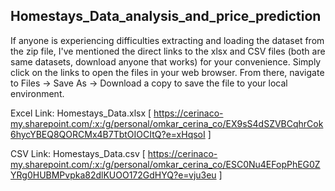 ## Homestays_Data_analysis_and_price_prediction

If anyone is experiencing difficulties extracting and loading the dataset from the zip file, I've mentioned the direct links to the xlsx and CSV files (both are same datasets, download anyone that works) for your convenience. Simply click on the links to open the files in your web browser. From there, navigate to Files -> Save As -> Download a copy to save the file to your local environment.

Excel Link: Homestays_Data.xlsx [ https://cerinaco-my.sharepoint.com/:x:/g/personal/omkar_cerina_co/EX9sS4dSZVBCqhrCok6hycYBEQ8QORCMx4B7TbtOIOCItQ?e=xHqsoI ] 

CSV Link: Homestays_Data.csv [ https://cerinaco-my.sharepoint.com/:x:/g/personal/omkar_cerina_co/ESC0Nu4EFopPhEG0ZYRg0HUBMPvpka82dlKUOO172GdHYQ?e=vju3eu ]
